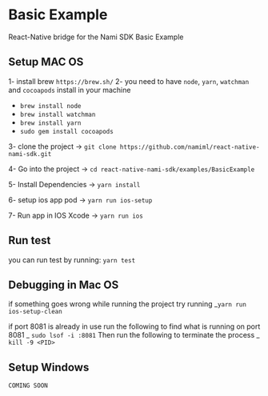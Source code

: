 # Basic Example
React-Native bridge for the Nami SDK Basic Example

## Setup MAC OS
1- install brew `https://brew.sh/`
2- you need to have `node`, `yarn`, `watchman` and `cocoapods` install in your machine
- `brew install node`
- `brew install watchman`
- `brew install yarn`
- `sudo gem install cocoapods`

3- clone the project -> `git clone https://github.com/namiml/react-native-nami-sdk.git`

4- Go into the project -> `cd react-native-nami-sdk/examples/BasicExample`

5- Install Dependencies -> `yarn install`

6- setup ios app pod -> `yarn run ios-setup`

7- Run app in IOS Xcode -> `yarn run ios`

## Run test

you can run test by running: `yarn test`

## Debugging in Mac OS
if something goes wrong while running the project try running 
_`yarn run ios-setup-clean`

if port 8081 is already in use run the following to find what is running on port 8081
_ `sudo lsof -i :8081`
Then run the following to terminate the process 
_ `kill -9 <PID>`

## Setup Windows 
`COMING SOON`
